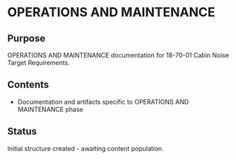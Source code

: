 # OPERATIONS AND MAINTENANCE

## Purpose
OPERATIONS AND MAINTENANCE documentation for 18-70-01 Cabin Noise Target Requirements.

## Contents
- Documentation and artifacts specific to OPERATIONS AND MAINTENANCE phase

## Status
Initial structure created - awaiting content population.
